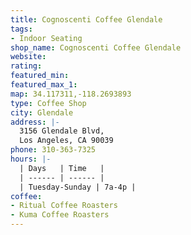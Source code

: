 ```yaml
---
title: Cognoscenti Coffee Glendale
tags:
- Indoor Seating
shop_name: Cognoscenti Coffee Glendale
website: 
rating: 
featured_min: 
featured_max_1: 
map: 34.117311,-118.2693893
type: Coffee Shop
city: Glendale
address: |-
  3156 Glendale Blvd,
  Los Angeles, CA 90039
phone: 310-363-7325
hours: |-
  | Days   | Time   |
  | ------ | ------ |
  | Tuesday-Sunday | 7a-4p |
coffee:
- Ritual Coffee Roasters
- Kuma Coffee Roasters
---
```


